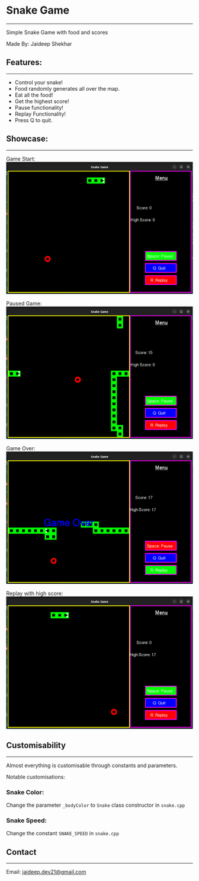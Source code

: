 # Snake Game
---

Simple Snake Game with food and scores

Made By: Jaideep Shekhar

## Features:
---

- Control your snake!
- Food randomly generates all over the map.
- Eat all the food!
- Get the highest score!
- Pause functionality!
- Replay Functionality!
- Press Q to quit.

## Showcase:
---

Game Start:
![demo1](demo/demo1.png)

Paused Game:
![demo2](demo/demo2.png)

Game Over:
![demo3](demo/demo3.png)

Replay with high score:
![demo4](demo/demo4.png)

## Customisability
---

Almost everything is customisable through constants and parameters.

Notable customisations:

### Snake Color:

Change the parameter `_bodyColor` to `Snake` class constructor in `snake.cpp`

### Snake Speed:

Change the constant `SNAKE_SPEED` in `snake.cpp`

## Contact
---

Email: jaideep.dev21@gmail.com
